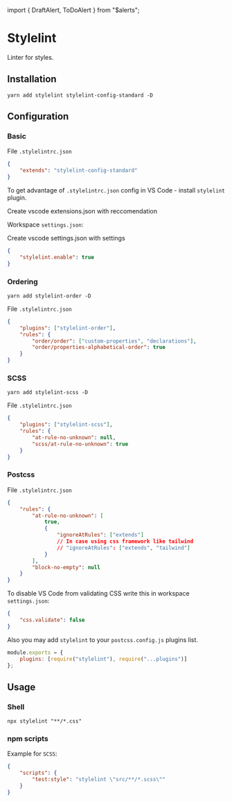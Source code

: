 import { DraftAlert, ToDoAlert } from "\$alerts";

<DraftAlert />

# Stylelint

Linter for styles.

## Installation

```shell
yarn add stylelint stylelint-config-standard -D
```

## Configuration

### Basic

File `.stylelintrc.json`

```JSON
{
    "extends": "stylelint-config-standard"
}
```

To get advantage of `.stylelintrc.json` config in VS Code - install `stylelint` plugin.

<ToDoAlert>Create vscode extensions.json with reccomendation</ToDoAlert>

Workspace `settings.json`:

<ToDoAlert>Create vscode settings.json with settings</ToDoAlert>

```JSON
{
    "stylelint.enable": true
}
```

### Ordering

```shell
yarn add stylelint-order -D
```

File `.stylelintrc.json`

```JSON
{
    "plugins": ["stylelint-order"],
    "rules": {
        "order/order": ["custom-properties", "declarations"],
        "order/properties-alphabetical-order": true
    }
}
```

### SCSS

```shell
yarn add stylelint-scss -D
```

File `.stylelintrc.json`

```JSON
{
    "plugins": ["stylelint-scss"],
    "rules": {
        "at-rule-no-unknown": null,
        "scss/at-rule-no-unknown": true
    }
}
```

### Postcss

File `.stylelintrc.json`

```JSON
{
    "rules": {
        "at-rule-no-unknown": [
            true,
            {
                "ignoreAtRules": ["extends"]
                // In case using css framework like tailwind
                // "ignoreAtRules": ["extends", "tailwind"]
            }
        ],
        "block-no-empty": null
    }
}
```

To disable VS Code from validating CSS write this in workspace `settings.json`:

```JSON
{
    "css.validate": false
}
```

Also you may add `stylelint` to your `postcss.config.js` plugins list.

```javascript
module.exports = {
	plugins: [require("stylelint"), require("...plugins")]
};
```

## Usage

### Shell

```shell
npx stylelint "**/*.css"
```

### npm scripts

Example for `SCSS`:

```JSON
{
    "scripts": {
        "test:style": "stylelint \"src/**/*.scss\""
    }
}
```
